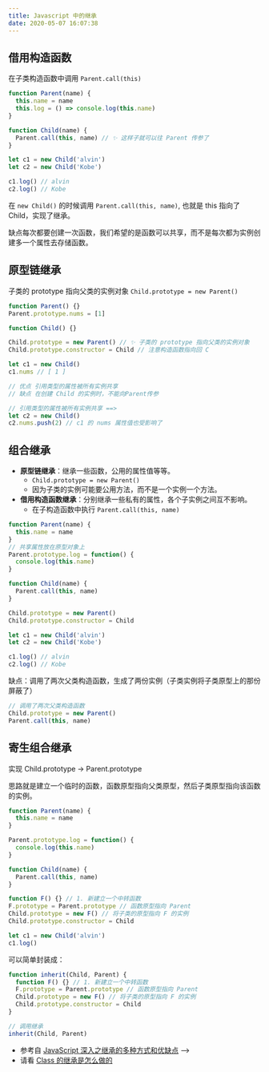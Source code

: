 ```yaml
---
title: Javascript 中的继承
date: 2020-05-07 16:07:38
---
```


## 借用构造函数

<span class='green'>在子类构造函数中调用 `Parent.call(this)` </span>

```js
function Parent(name) {
  this.name = name
  this.log = () => console.log(this.name)
}

function Child(name) {
  Parent.call(this, name) // ✨ 这样子就可以往 Parent 传参了
}

let c1 = new Child('alvin')
let c2 = new Child('Kobe')

c1.log() // alvin
c2.log() // Kobe
```

在 `new Child()` 的时候调用 `Parent.call(this, name)`, 也就是 this 指向了 Child，实现了继承。

缺点每次都要创建一次函数，我们希望的是函数可以共享，而不是每次都为实例创建多一个属性去存储函数。

## 原型链继承

<span class='green'>子类的 prototype 指向父类的实例对象 `Child.prototype = new Parent()`</span>

```js
function Parent() {}
Parent.prototype.nums = [1]

function Child() {}

Child.prototype = new Parent() // ✨ 子类的 prototype 指向父类的实例对象
Child.prototype.constructor = Child // 注意构造函数指向回 C

let c1 = new Child()
c1.nums // [ 1 ]

// 优点 引用类型的属性被所有实例共享
// 缺点 在创建 Child 的实例时，不能向Parent传参

// 引用类型的属性被所有实例共享 ==>
let c2 = new Child()
c2.nums.push(2) // c1 的 nums 属性值也受影响了
```

## 组合继承

- **原型链继承**：继承一些函数，公用的属性值等等。
  - `Child.prototype = new Parent()`
  - 因为子类的实例可能要公用方法，而不是一个实例一个方法。
- **借用构造函数继承**：分别继承一些私有的属性，各个子实例之间互不影响。
  - 在子构造函数中执行 `Parent.call(this, name)`

```js
function Parent(name) {
  this.name = name
}
// 共享属性放在原型对象上
Parent.prototype.log = function() {
  console.log(this.name)
}

function Child(name) {
  Parent.call(this, name)
}

Child.prototype = new Parent()
Child.prototype.constructor = Child

let c1 = new Child('alvin')
let c2 = new Child('Kobe')

c1.log() // alvin
c2.log() // Kobe
```

缺点：调用了两次父类构造函数，生成了两份实例（子类实例将子类原型上的那份屏蔽了）

```js
// 调用了两次父类构造函数
Child.prototype = new Parent()
Parent.call(this, name)
```

## 寄生组合继承

<span class='green'>实现 Child.prototype -> Parent.prototype</span>

思路就是建立一个临时的函数，函数原型指向父类原型，然后子类原型指向该函数的实例。

```js
function Parent(name) {
  this.name = name
}

Parent.prototype.log = function() {
  console.log(this.name)
}

function Child(name) {
  Parent.call(this, name)
}

function F() {} // 1. 新建立一个中转函数
F.prototype = Parent.prototype // 函数原型指向 Parent
Child.prototype = new F() // 将子类的原型指向 F 的实例
Child.prototype.constructor = Child

let c1 = new Child('alvin')
c1.log()
```

可以简单封装成：

```js
function inherit(Child, Parent) {
  function F() {} // 1. 新建立一个中转函数
  F.prototype = Parent.prototype // 函数原型指向 Parent
  Child.prototype = new F() // 将子类的原型指向 F 的实例
  Child.prototype.constructor = Child
}

// 调用继承
inherit(Child, Parent)
```

- 参考自 [JavaScript 深入之继承的多种方式和优缺点](https://github.com/mqyqingfeng/Blog/issues/16) -->
- 请看 [Class 的继承是怎么做的](../es6/class-extends.md)
